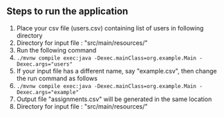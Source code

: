 ## Steps to run the application

1. Place your csv file (users.csv) containing list of users in following directory 
2. Directory for input file : "src/main/resources/"
3. Run the following command 
4.  `./mvnw compile exec:java -Dexec.mainClass=org.example.Main -Dexec.args="users"`
5. If your input file has a different name, say "example.csv", then change the run command as follows
6. `./mvnw compile exec:java -Dexec.mainClass=org.example.Main -Dexec.args="example"`
7. Output file "assignments.csv" will be generated in the same location
8. Directory for input file : "src/main/resources/"
